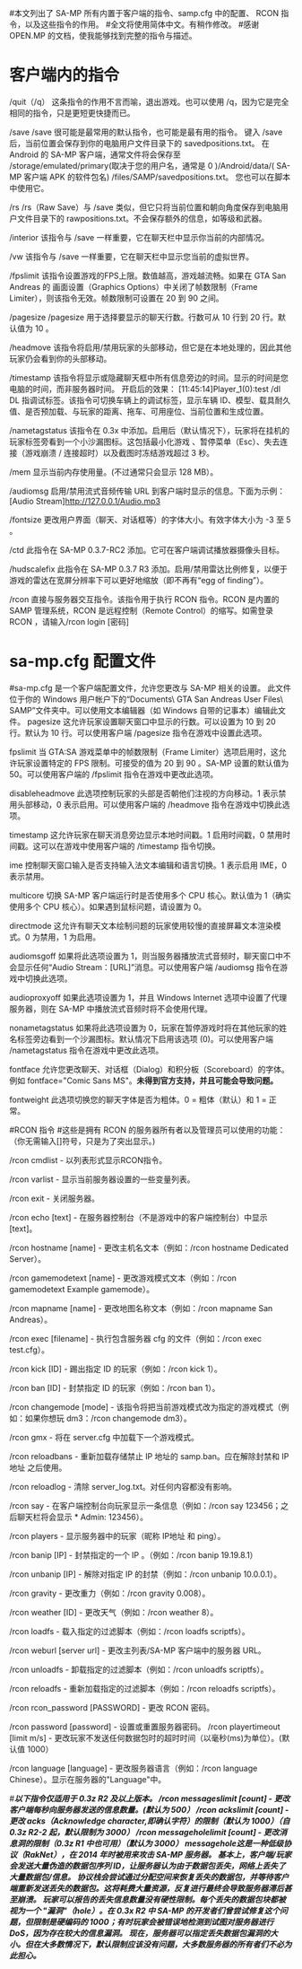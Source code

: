 #本文列出了 SA-MP 所有内置于客户端的指令、samp.cfg 中的配置、 RCON 指令，以及这些指令的作用。
#全文将使用简体中文。有稍作修改。
#感谢 OPEN.MP 的文档，使我能够找到完整的指令与描述。

# 客户端内的指令
/quit（/q）
这条指令的作用不言而喻，退出游戏。也可以使用 /q，因为它是完全相同的指令，只是更短更快捷而已。

/save
/save 很可能是最常用的默认指令，也可能是最有用的指令。  键入 /save 后，当前位置会保存到你的电脑用户文件目录下的 savedpositions.txt。  在 Android 的 SA-MP 客户端，通常文件将会保存至 /storage/emulated/primary(取决于您的用户名，通常是 0 )/Android/data/( SA-MP 客户端 APK 的软件包名) /files/SAMP/savedpositions.txt。  您也可以在脚本中使用它。

/rs
/rs（Raw Save）与 /save 类似，但它只将当前位置和朝向角度保存到电脑用户文件目录下的 rawpositions.txt。不会保存额外的信息，如等级和武器。

/interior
该指令与 /save 一样重要，它在聊天栏中显示你当前的内部情况。

/vw
该指令与 /save 一样重要，它在聊天栏中显示您当前的虚拟世界。

/fpslimit
该指令设置游戏的FPS上限。数值越高，游戏越流畅。如果在 GTA San Andreas 的 画面设置（Graphics Options）中关闭了帧数限制（Frame Limiter），则该指令无效。帧数限制可设置在 20 到 90 之间。

/pagesize
/pagesize 用于选择要显示的聊天行数。行数可从 10 行到 20 行。默认值为 10 。

/headmove
该指令将启用/禁用玩家的头部移动，但它是在本地处理的，因此其他玩家仍会看到你的头部移动。

/timestamp
该指令将显示或隐藏聊天框中所有信息旁边的时间。显示的时间是您电脑的时间，而非服务器时间。
开启后的效果：
[11:45:14]Player_1(0):test
/dl
DL 指调试标签。该指令可切换车辆上的调试标签，显示车辆 ID、模型、载具耐久值、是否预加载、与玩家的距离、拖车、可用座位、当前位置和生成位置。

/nametagstatus
该指令在 0.3x 中添加。启用后（默认情况下），玩家将在挂机的玩家标签旁看到一个小沙漏图标。这包括最小化游戏 、暂停菜单（Esc）、失去连接（游戏崩溃 / 连接超时）以及截图时冻结游戏超过 3 秒。

/mem
显示当前内存使用量。(不过通常只会显示 128 MB）。

/audiomsg
启用/禁用流式音频传输 URL 到客户端时显示的信息。下面为示例：
[Audio Stream]http://127.0.0.1/Audio.mp3

/fontsize
更改用户界面（聊天、对话框等）的字体大小。有效字体大小为 -3 至 5 。

/ctd
此指令在 SA-MP 0.3.7-RC2 添加。它可在客户端调试播放器摄像头目标。

/hudscalefix
此指令在 SA-MP 0.3.7 R3 添加。启用/禁用雷达比例修复，以便于游戏的雷达在宽屏分辨率下可以更好地缩放（即不再有“egg of finding”）。

/rcon
直接与服务器交互指令。该指令用于执行 RCON 指令。RCON 是内置的 SAMP 管理系统，RCON 是远程控制（Remote Control）的缩写。如需登录 RCON ，请输入/rcon login [密码]

# sa-mp.cfg 配置文件
#sa-mp.cfg 是一个客户端配置文件，允许您更改与 SA-MP 相关的设置。  此文件位于你的 Windows 用户帐户下的“Documents\ GTA San Andreas User Files\ SAMP”文件夹中。可以使用文本编辑器（如 Windows 自带的记事本）编辑此文件。
pagesize
这允许玩家设置聊天窗口中显示的行数。可以设置为 10 到 20 行。默认为 10 行。可以使用客户端 /pagesize 指令在游戏中设置此选项。

fpslimit
当 GTA:SA 游戏菜单中的帧数限制（Frame Limiter）选项启用时，这允许玩家设置特定的 FPS 限制。可接受的值为 20 到 90 。SA-MP 设置的默认值为 50。可以使用客户端的 /fpslimit 指令在游戏中更改此选项。

disableheadmove
此选项控制玩家的头部是否朝他们注视的方向移动。1 表示禁用头部移动，0 表示启用。可以使用客户端的 /headmove 指令在游戏中切换此选项。

timestamp
这允许玩家在聊天消息旁边显示本地时间戳。1 启用时间戳，0 禁用时间戳。这可以在游戏中使用客户端的 /timestamp 指令切换。

ime
控制聊天窗口输入是否支持输入法文本编辑和语言切换。1 表示启用 IME，0 表示禁用。

multicore
切换 SA-MP 客户端运行时是否使用多个 CPU 核心。默认值为 1（确实使用多个 CPU 核心）。如果遇到鼠标问题，请设置为 0。

directmode
这允许有聊天文本绘制问题的玩家使用较慢的直接屏幕文本渲染模式。0 为禁用，1 为启用。

audiomsgoff
如果将此选项设置为 1，则当服务器播放流式音频时，聊天窗口中不会显示任何“Audio Stream：[URL]”消息。可以使用客户端 /audiomsg 指令在游戏中切换此选项。

audioproxyoff
如果此选项设置为 1，并且 Windows Internet 选项中设置了代理服务器，则在 SA-MP 中播放流式音频时将不会使用代理。

nonametagstatus
如果将此选项设置为 0，玩家在暂停游戏时将在其他玩家的姓名标签旁边看到一个沙漏图标。默认情况下启用该选项 (0)。可以使用客户端 /nametagstatus 指令在游戏中更改此选项。

fontface
允许您更改聊天、对话框（Dialog）和积分板（Scoreboard）的字体。例如 fontface="Comic Sans MS"。**未得到官方支持，并且可能会导致问题。**

fontweight
此选项切换您的聊天字体是否为粗体。0 = 粗体（默认）和 1 = 正常。

#RCON 指令
#这些是拥有 RCON 的服务器所有者以及管理员可以使用的功能：（你无需输入[]符号，只是为了突出显示。)

/rcon cmdlist - 以列表形式显示RCON指令。

/rcon varlist - 显示当前服务器设置的一些变量列表。

/rcon exit - 关闭服务器。

/rcon echo [text] - 在服务器控制台（不是游戏中的客户端控制台）中显示[text]。

/rcon hostname [name] - 更改主机名文本（例如：/rcon hostname Dedicated Server）。

/rcon gamemodetext [name] - 更改游戏模式文本（例如：/rcon gamemodetext Example gamemode）。

/rcon mapname [name] - 更改地图名称文本（例如：/rcon mapname San Andreas）。

/rcon exec [filename] - 执行包含服务器 cfg 的文件（例如：/rcon exec test.cfg）。

/rcon kick [ID] - 踢出指定 ID 的玩家（例如：/rcon kick 1）。

/rcon ban [ID] - 封禁指定 ID 的玩家（例如：/rcon ban 1）。

/rcon changemode [mode] - 该指令将把当前游戏模式改为指定的游戏模式（例如：如果你想玩 dm3：/rcon changemode dm3）。

/rcon gmx - 将在 server.cfg 中加载下一个游戏模式。

/rcon reloadbans - 重新加载存储禁止 IP 地址的 samp.ban。应在解除封禁和 IP地址 之后使用。

/rcon reloadlog - 清除 server_log.txt。对任何内容都没有影响。

/rcon say - 在客户端控制台向玩家显示一条信息（例如：/rcon say 123456；之后聊天栏将会显示 * Admin: 123456）。

/rcon players - 显示服务器中的玩家（昵称 IP地址 和 ping）。

/rcon banip [IP] - 封禁指定的一个 IP 。（例如：/rcon banip 19.19.8.1）

/rcon unbanip [IP] - 解除对指定 IP 的封禁（例如：/rcon unbanip 10.0.0.1）。

/rcon gravity - 更改重力（例如：/rcon gravity 0.008）。

/rcon weather [ID] - 更改天气（例如：/rcon weather 8）。

/rcon loadfs - 载入指定的过滤脚本（例如：/rcon loadfs scriptfs）。

/rcon weburl [server url] - 更改主列表/SA-MP 客户端中的服务器 URL。

/rcon unloadfs - 卸载指定的过滤脚本（例如：/rcon unloadfs scriptfs）。

/rcon reloadfs - 重新加载指定的过滤脚本（例如：/rcon reloadfs scriptfs）。

/rcon rcon_password [PASSWORD] - 更改 RCON 密码。

/rcon password [password] - 设置或重置服务器密码。
/rcon playertimeout [limit m/s] - 更改玩家不发送任何数据包时的超时时间（以毫秒(ms)为单位）。(默认值 1000）

/rcon language [language] - 更改服务器语言（例如：/rcon language Chinese）。显示在服务器的"Language"中。

#***以下指令仅适用于 0.3z R2 及以上版本。
/rcon messageslimit [count] - 更改客户端每秒向服务器发送的信息数量。(默认为 500）
/rcon ackslimit [count] - 更改 acks（Acknowledge character,即确认字符）的限制（默认为 1000）（自 0.3z R2-2 起，默认限制为 3000）
/rcon messageholelimit [count] - 更改消息洞的限制（0.3z R1 中也可用）（默认为 3000）
***messagehole***这是一种低级协议（RakNet），在 2014 年时被用来攻击 SA-MP 服务器。
基本上，客户端/玩家会发送大量伪造的数据包序列 ID，让服务器认为由于数据包丢失，网络上丢失了大量数据包/信息。
协议栈会尝试通过分配空间来恢复丢失的数据包，并等待客户端重新发送丢失的数据包。这将耗费大量资源，反复进行最终会导致服务器滞后甚至崩溃。
玩家可以报告的丢失信息数量没有硬性限制。每个丢失的数据包块都被视为一个 "漏洞"（hole）。在 0.3x R2 中 SA-MP 的开发者们曾尝试修复这个问题，但限制是硬编码的 1000；有时玩家会被错误地检测到试图对服务器进行 DoS，因为存在较大的信息漏洞。
现在，服务器可以指定丢失数据包漏洞的大小。但在大多数情况下，默认限制应该没有问题，大多数服务器的所有者们不必为此担心。***
